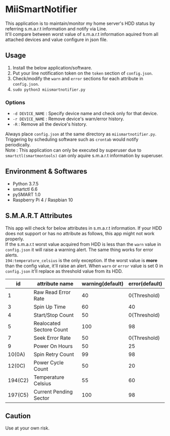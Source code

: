 # MiiSmartNotifier

This application is to maintain/monitor my home server's HDD status by referring s.m.a.r.t information and notify via Line.  
It'll compare between worst value of s.m.a.r.t information aquired from all attached devices and value configure in json file.


## Usage  
1. Install the below application/software.
2. Put your line notification token on the `token` section of `config.json`.  
3. Check/modify the `warn` and `error` sections for each attribute in `config.json`.  
4. `sudo python3 miismartnotifier.py`

### Options
- `-d DEVICE_NAME` : Specify device name and check only for that device.
- `-r DEVICE_NAME` : Remove device's warn/error history. 
- `-R` : Remove all the device's history.

Always place `config.json` at the same directory as `miismartnotifier.py`.  
Triggering by scheduling software such as `crontab` would notify periodically.  
Note : This application can only be executed by superuser due to `smartctl(smartmontools)` can only aquire s.m.a.r.t information by superuser.  


## Environment & Softwares
- Python 3.7.5
- smartctl 6.6
- pySMART 1.0
- Raspberry Pi 4 / Raspbian 10

## S.M.A.R.T Attributes
This app will check for below attributes in s.m.a.r.t information.  If your HDD does not support or has no attribute as follows, this app might not work properly.  
If the s.m.a.r.t worst value acquired from HDD is less than the `warn` value in `config.json` it will raise a warning alert. The same thing works for error alerts.  
`194:temperature_celsius` is the only exception. If the worst value is **more** than the config value, it'll raise an alert.
When `warn` or `error` value is set 0 in `config.json` it'll replace as threshold value from its HDD.  

| id | attribute name | warning(default) | error(default)|
|----|----------------|------------------|---------------|
|1|Raw Read Error Rate|40|0(Threshold)|
|3|Spin Up Time|60|40|
|4|Start/Stop Count|50|0(Threshold)|
|5|Realocated Sectore Count|100|98|
|7|Seek Error Rate|50|0(Threshold)|
|9|Power On Hours|50|25|
|10(0A)|Spin Retry Count|99|98|
|12(0C)|Power Cycle Count|50|20|
|194(C2)|Temperature Celsius|55|60|
|197(C5)|Current Pending Sector|100|98|


## Caution

Use at your own risk.
